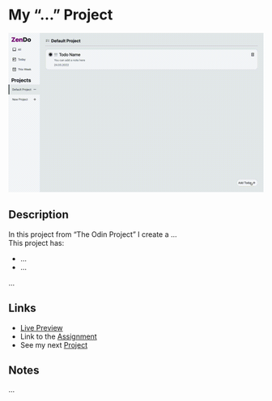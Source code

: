 # My “...” Project
![preview gif](./media/prev.gif) 

## Description
In this project from “The Odin Project” I create a ... <br>
This project has:

- ...
- ...

...

## Links
- [Live Preview]()
- Link to the [Assignment]()
- See my next [Project]()

## Notes
...